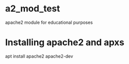 # a2_mod_test
apache2 module for educational purposes

# Installing apache2 and apxs
apt install apache2 apache2-dev

